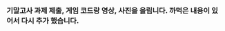 ### 기말고사 과제 제출, 게임 코드랑 영상, 사진을 올립니다. 까먹은 내용이 있어서 다시 추가 했습니다.


<!--
**Filltron/Filltron** is a ✨ _special_ ✨ repository because its `README.md` (this file) appears on your GitHub profile.

Here are some ideas to get you started:

- 🔭 I’m currently working on ...
- 🌱 I’m currently learning ...
- 👯 I’m looking to collaborate on ...
- 🤔 I’m looking for help with ...
- 💬 Ask me about ...
- 📫 How to reach me: ...
- 😄 Pronouns: ...
- ⚡ Fun fact: ...
-->
